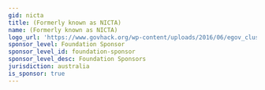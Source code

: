 ```yaml
---
gid: nicta
title: (Formerly known as NICTA)
name: (Formerly known as NICTA)
logo_url: 'https://www.govhack.org/wp-content/uploads/2016/06/egov_cluster.png'
sponsor_level: Foundation Sponsor
sponsor_level_id: foundation-sponsor
sponsor_level_desc: Foundation Sponsors
jurisdiction: australia
is_sponsor: true
---
```

